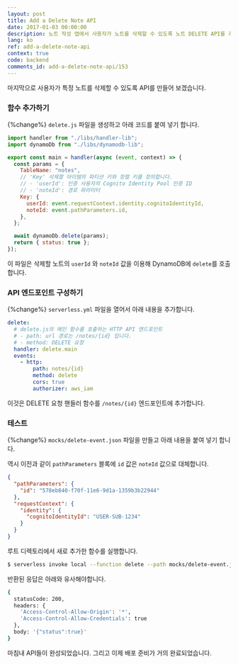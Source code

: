 ```yaml
---
layout: post
title: Add a Delete Note API
date: 2017-01-03 00:00:00
description: 노트 작성 앱에서 사용자가 노트를 삭제할 수 있도록 노트 DELETE API를 추가합니다. 이를 위해 우리는 Serverless Framework 프로젝트에 새로운 Lambda 함수를 추가 할 것입니다. Lambda 함수는 DynamoDB 테이블에서 사용자의 노트를 삭제합니다.
lang: ko
ref: add-a-delete-note-api
context: true
code: backend
comments_id: add-a-delete-note-api/153
---
```


마지막으로 사용자가 특정 노트를 삭제할 수 있도록 API를 만들어 보겠습니다.

### 함수 추가하기

{%change%} `delete.js` 파일을 생성하고 아래 코드를 붙여 넣기 합니다.

```js
import handler from "./libs/handler-lib";
import dynamoDb from "./libs/dynamodb-lib";

export const main = handler(async (event, context) => {
  const params = {
    TableName: "notes",
    // 'Key' 삭제할 아이템의 파티션 키와 정렬 키를 정의합니다.
    // - 'userId': 인증 사용자의 Cognito Identity Pool 인증 ID
    // - 'noteId': 경로 파라미터
    Key: {
      userId: event.requestContext.identity.cognitoIdentityId,
      noteId: event.pathParameters.id,
    },
  };

  await dynamoDb.delete(params);
  return { status: true };
});
```

이 파일은 삭제할 노트의 `userId` 와 `noteId` 값을 이용해 DynamoDB에 `delete`를 호출합니다.

### API 엔드포인트 구성하기

{%change%} `serverless.yml` 파일을 열어서 아래 내용을 추가합니다.

```yaml
delete:
  # delete.js의 메인 함수를 호출하는 HTTP API 엔드포인트
  # - path: url 경로는 /notes/{id} 입니다.
  # - method: DELETE 요청
  handler: delete.main
  events:
    - http:
        path: notes/{id}
        method: delete
        cors: true
        authorizer: aws_iam
```

이것은 DELETE 요청 핸들러 함수를 `/notes/{id}` 엔드포인트에 추가합니다.

### 테스트

{%change%} `mocks/delete-event.json` 파일을 만들고 아래 내용을 붙여 넣기 합니다.

역시 이전과 같이 `pathParameters` 블록에 `id` 값은 `noteId` 값으로 대체합니다.

```json
{
  "pathParameters": {
    "id": "578eb840-f70f-11e6-9d1a-1359b3b22944"
  },
  "requestContext": {
    "identity": {
      "cognitoIdentityId": "USER-SUB-1234"
    }
  }
}
```

루트 디렉토리에서 새로 추가한 함수를 실행합니다.

```bash
$ serverless invoke local --function delete --path mocks/delete-event.json
```

반환된 응답은 아래와 유사해야합니다.

```bash
{
  statusCode: 200,
  headers: {
    'Access-Control-Allow-Origin': '*',
    'Access-Control-Allow-Credentials': true
  },
  body: '{"status":true}'
}
```

마침내 API들이 완성되었습니다. 그리고 이제 배포 준비가 거의 완료되었습니다.
